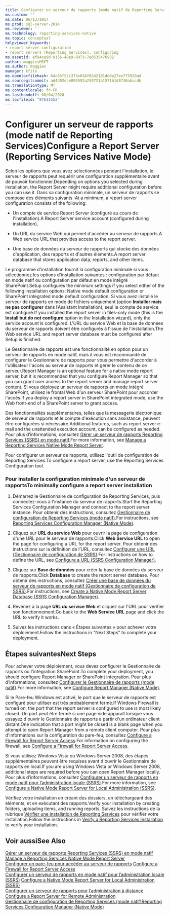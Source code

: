 ```yaml
---
title: Configurer un serveur de rapports (mode natif de Reporting Services) | Microsoft Docs
ms.custom: ''
ms.date: 06/13/2017
ms.prod: sql-server-2014
ms.reviewer: ''
ms.technology: reporting-services-native
ms.topic: conceptual
helpviewer_keywords:
- report server configuration
- report servers [Reporting Services], configuring
ms.assetid: ef84ce9d-9156-48e9-8073-7e0535476932
author: maggiesMSFT
ms.author: maggies
manager: kfile
ms.openlocfilehash: 64c63f52c373e034f0242101de0a27ee775920ad
ms.sourcegitcommit: ad4d92dce894592a259721a1571b1d8736abacdb
ms.translationtype: MT
ms.contentlocale: fr-FR
ms.lasthandoff: 08/04/2020
ms.locfileid: "87611553"
---
```

# <a name="configure-a-report-server-reporting-services-native-mode"></a><span data-ttu-id="f2bbd-102">Configurer un serveur de rapports (mode natif de Reporting Services)</span><span class="sxs-lookup"><span data-stu-id="f2bbd-102">Configure a Report Server (Reporting Services Native Mode)</span></span>
  <span data-ttu-id="f2bbd-103">Selon les options que vous avez sélectionnées pendant l'installation, le serveur de rapports peut requérir une configuration supplémentaire avant de pouvoir fonctionner.</span><span class="sxs-lookup"><span data-stu-id="f2bbd-103">Depending on options you selected during installation, the Report Server might require additional configuration before you can use it.</span></span> <span data-ttu-id="f2bbd-104">Dans sa configuration minimale, un serveur de rapports se compose des éléments suivants :</span><span class="sxs-lookup"><span data-stu-id="f2bbd-104">At a minimum, a report server configuration consists of the following:</span></span>  
  
-   <span data-ttu-id="f2bbd-105">Un compte de service Report Server (configuré au cours de l'installation).</span><span class="sxs-lookup"><span data-stu-id="f2bbd-105">A Report Server service account (configured during installation).</span></span>  
  
-   <span data-ttu-id="f2bbd-106">Un URL du service Web qui permet d'accéder au serveur de rapports.</span><span class="sxs-lookup"><span data-stu-id="f2bbd-106">A Web service URL that provides access to the report server.</span></span>  
  
-   <span data-ttu-id="f2bbd-107">Une base de données du serveur de rapports qui stocke des données d'application, des rapports et d'autres éléments.</span><span class="sxs-lookup"><span data-stu-id="f2bbd-107">A report server database that stores application data, reports, and other items.</span></span>  
  
 <span data-ttu-id="f2bbd-108">Le programme d'installation fournit la configuration minimale si vous sélectionnez les options d'installation suivantes : configuration par défaut en mode natif ou configuration par défaut en mode intégré SharePoint.</span><span class="sxs-lookup"><span data-stu-id="f2bbd-108">Setup configures the minimum settings if you select either of the following installation options: Native mode default configuration or SharePoint integrated mode default configuration.</span></span> <span data-ttu-id="f2bbd-109">Si vous avez installé le serveur de rapports en mode de fichiers uniquement (option **Installer mais ne pas configurer** dans l’Assistant Installation), seul le compte de service est configuré.</span><span class="sxs-lookup"><span data-stu-id="f2bbd-109">If you installed the report server in files-only mode (this is the **Install but do not configure** option in the Installation wizard), only the service account is configured.</span></span> <span data-ttu-id="f2bbd-110">L'URL du service Web et la base de données du serveur de rapports doivent être configurés à l'issue de l'installation.</span><span class="sxs-lookup"><span data-stu-id="f2bbd-110">The Web service URL and report server database must be configured after Setup is finished.</span></span>  
  
 <span data-ttu-id="f2bbd-111">Le Gestionnaire de rapports est une fonctionnalité en option pour un serveur de rapports en mode natif, mais il vous est recommandé de configurer le Gestionnaire de rapports pour vous permettre d'accorder à l'utilisateur l'accès au serveur de rapports et gérer le contenu de ce serveur.</span><span class="sxs-lookup"><span data-stu-id="f2bbd-111">Report Manager is an optional feature for a native mode report server, but it is recommended that you configure Report Manager so that you can grant user access to the report server and manage report server content.</span></span> <span data-ttu-id="f2bbd-112">Si vous déployez un serveur de rapports en mode intégré SharePoint, utilisez le frontal Web d'un serveur SharePoint pour accorder l'accès.</span><span class="sxs-lookup"><span data-stu-id="f2bbd-112">If you deploy a report server in SharePoint integrated mode, use the Web front-end of a SharePoint server to grant access.</span></span>  
  
 <span data-ttu-id="f2bbd-113">Des fonctionnalités supplémentaires, telles que la messagerie électronique de serveur de rapports et le compte d'exécution sans assistance, peuvent être configurées si nécessaire.</span><span class="sxs-lookup"><span data-stu-id="f2bbd-113">Additional features, such as report server e-mail and the unattended execution account, can be configured as needed.</span></span> <span data-ttu-id="f2bbd-114">Pour plus d’informations, consultez [Gérer un serveur de rapports Reporting Services (SSRS) en mode natif](manage-a-reporting-services-native-mode-report-server.md).</span><span class="sxs-lookup"><span data-stu-id="f2bbd-114">For more information, see [Manage a Reporting Services Native Mode Report Server](manage-a-reporting-services-native-mode-report-server.md).</span></span>  
  
 <span data-ttu-id="f2bbd-115">Pour configurer un serveur de rapports, utilisez l'outil de configuration de Reporting Services.</span><span class="sxs-lookup"><span data-stu-id="f2bbd-115">To configure a report server, use the Reporting Services Configuration tool.</span></span>  
  
### <a name="to-minimally-configure-a-report-server-installation"></a><span data-ttu-id="f2bbd-116">Pour installer la configuration minimale d'un serveur de rapports</span><span class="sxs-lookup"><span data-stu-id="f2bbd-116">To minimally configure a report server installation</span></span>  
  
1.  <span data-ttu-id="f2bbd-117">Démarrez le Gestionnaire de configuration de Reporting Services, puis connectez-vous à l'instance du serveur de rapports.</span><span class="sxs-lookup"><span data-stu-id="f2bbd-117">Start the Reporting Services Configuration Manager and connect to the report server instance.</span></span> <span data-ttu-id="f2bbd-118">Pour obtenir des instructions, consultez [Gestionnaire de configuration de Reporting Services &#40;mode natif&#41;](../../sql-server/install/reporting-services-configuration-manager-native-mode.md).</span><span class="sxs-lookup"><span data-stu-id="f2bbd-118">For instructions, see [Reporting Services Configuration Manager &#40;Native Mode&#41;](../../sql-server/install/reporting-services-configuration-manager-native-mode.md).</span></span>  
  
2.  <span data-ttu-id="f2bbd-119">Cliquez sur **URL du service Web** pour ouvrir la page de configuration d'une URL pour le serveur de rapports.</span><span class="sxs-lookup"><span data-stu-id="f2bbd-119">Click **Web Service URL** to open the page for configuring a URL for the report server.</span></span> <span data-ttu-id="f2bbd-120">Pour obtenir des instructions sur la définition de l’URL, consultez [Configurer une URL &#40;Gestionnaire de configuration de SSRS&#41;](../install-windows/configure-a-url-ssrs-configuration-manager.md).</span><span class="sxs-lookup"><span data-stu-id="f2bbd-120">For instructions on how to define the URL, see [Configure a URL  &#40;SSRS Configuration Manager&#41;](../install-windows/configure-a-url-ssrs-configuration-manager.md).</span></span>  
  
3.  <span data-ttu-id="f2bbd-121">Cliquez sur **Base de données** pour créer la base de données du serveur de rapports.</span><span class="sxs-lookup"><span data-stu-id="f2bbd-121">Click **Database** to create the report server database.</span></span> <span data-ttu-id="f2bbd-122">Pour obtenir des instructions, consultez [Créer une base de données du serveur de rapports en mode natif &#40;Gestionnaire de configuration de SSRS&#41;](../install-windows/ssrs-report-server-create-a-native-mode-report-server-database.md).</span><span class="sxs-lookup"><span data-stu-id="f2bbd-122">For instructions, see [Create a Native Mode Report Server Database  &#40;SSRS Configuration Manager&#41;](../install-windows/ssrs-report-server-create-a-native-mode-report-server-database.md).</span></span>  
  
4.  <span data-ttu-id="f2bbd-123">Revenez à la page **URL du service Web** et cliquez sur l'URL pour vérifier son fonctionnement.</span><span class="sxs-lookup"><span data-stu-id="f2bbd-123">Go back to the **Web Service URL** page and click the URL to verify it works.</span></span>  
  
5.  <span data-ttu-id="f2bbd-124">Suivez les instructions dans « Étapes suivantes » pour achever votre déploiement.</span><span class="sxs-lookup"><span data-stu-id="f2bbd-124">Follow the instructions in "Next Steps" to complete your deployment.</span></span>  
  
## <a name="next-steps"></a><span data-ttu-id="f2bbd-125">Étapes suivantes</span><span class="sxs-lookup"><span data-stu-id="f2bbd-125">Next Steps</span></span>  
 <span data-ttu-id="f2bbd-126">Pour achever votre déploiement, vous devez configurer le Gestionnaire de rapports ou l'intégration SharePoint.</span><span class="sxs-lookup"><span data-stu-id="f2bbd-126">To complete your deployment, you should configure Report Manager or SharePoint integration.</span></span> <span data-ttu-id="f2bbd-127">Pour plus d’informations, consultez [Configurer le Gestionnaire de rapports &#40;mode natif&#41;](configure-web-portal.md).</span><span class="sxs-lookup"><span data-stu-id="f2bbd-127">For more information, see [Configure Report Manager &#40;Native Mode&#41;](configure-web-portal.md).</span></span>  
  
 <span data-ttu-id="f2bbd-128">Si le Pare-feu Windows est activé, le port que le serveur de rapports est configuré pour utiliser est très probablement fermé.</span><span class="sxs-lookup"><span data-stu-id="f2bbd-128">If Windows Firewall is turned on, the port that the report server is configured to use is most likely closed.</span></span> <span data-ttu-id="f2bbd-129">Un port peut être fermé si une page vide apparaît lorsque vous essayez d'ouvrir le Gestionnaire de rapports à partir d'un ordinateur client distant.</span><span class="sxs-lookup"><span data-stu-id="f2bbd-129">One indication that a port might be closed is a blank page when you attempt to open Report Manager from a remote client computer.</span></span> <span data-ttu-id="f2bbd-130">Pour plus d'informations sur la configuration du pare-feu, consultez [Configure a Firewall for Report Server Access](configure-a-firewall-for-report-server-access.md).</span><span class="sxs-lookup"><span data-stu-id="f2bbd-130">For information on configuring the firewall, see [Configure a Firewall for Report Server Access](configure-a-firewall-for-report-server-access.md).</span></span>  
  
 <span data-ttu-id="f2bbd-131">Si vous utilisez Windows Vista ou Windows Server 2008, des étapes supplémentaires peuvent être requises avant d'ouvrir le Gestionnaire de rapports en local.</span><span class="sxs-lookup"><span data-stu-id="f2bbd-131">If you are using Windows Vista or Windows Server 2008, additional steps are required before you can open Report Manager locally.</span></span> <span data-ttu-id="f2bbd-132">Pour plus d’informations, consultez [Configurer un serveur de rapports en mode natif pour l’administration locale &#40;SSRS&#41;](configure-a-native-mode-report-server-for-local-administration-ssrs.md).</span><span class="sxs-lookup"><span data-stu-id="f2bbd-132">For more information, see [Configure a Native Mode Report Server for Local Administration &#40;SSRS&#41;](configure-a-native-mode-report-server-for-local-administration-ssrs.md).</span></span>  
  
 <span data-ttu-id="f2bbd-133">Vérifiez votre installation en créant des dossiers, en téléchargeant des éléments, et en exécutant des rapports.</span><span class="sxs-lookup"><span data-stu-id="f2bbd-133">Verify your installation by creating folders, uploading items, and running reports.</span></span> <span data-ttu-id="f2bbd-134">Suivez les instructions de la rubrique [Vérifier une installation de Reporting Services](../install-windows/verify-a-reporting-services-installation.md) pour vérifier votre installation.</span><span class="sxs-lookup"><span data-stu-id="f2bbd-134">Follow the instructions in [Verify a Reporting Services Installation](../install-windows/verify-a-reporting-services-installation.md) to verify your installation.</span></span>  
  
## <a name="see-also"></a><span data-ttu-id="f2bbd-135">Voir aussi</span><span class="sxs-lookup"><span data-stu-id="f2bbd-135">See Also</span></span>  
 <span data-ttu-id="f2bbd-136">[Gérer un serveur de rapports Reporting Services (SSRS) en mode natif](manage-a-reporting-services-native-mode-report-server.md) </span><span class="sxs-lookup"><span data-stu-id="f2bbd-136">[Manage a Reporting Services Native Mode Report Server](manage-a-reporting-services-native-mode-report-server.md) </span></span>  
 <span data-ttu-id="f2bbd-137">[Configurer un pare-feu pour accéder au serveur de rapports](configure-a-firewall-for-report-server-access.md) </span><span class="sxs-lookup"><span data-stu-id="f2bbd-137">[Configure a Firewall for Report Server Access](configure-a-firewall-for-report-server-access.md) </span></span>  
 <span data-ttu-id="f2bbd-138">[Configurer un serveur de rapports en mode natif pour l’administration locale &#40;SSRS&#41;](configure-a-native-mode-report-server-for-local-administration-ssrs.md) </span><span class="sxs-lookup"><span data-stu-id="f2bbd-138">[Configure a Native Mode Report Server for Local Administration &#40;SSRS&#41;](configure-a-native-mode-report-server-for-local-administration-ssrs.md) </span></span>  
 <span data-ttu-id="f2bbd-139">[Configurer un serveur de rapports pour l’administration à distance](configure-a-report-server-for-remote-administration.md) </span><span class="sxs-lookup"><span data-stu-id="f2bbd-139">[Configure a Report Server for Remote Administration](configure-a-report-server-for-remote-administration.md) </span></span>  
 [<span data-ttu-id="f2bbd-140">Gestionnaire de configuration de Reporting Services &#40;mode natif&#41;</span><span class="sxs-lookup"><span data-stu-id="f2bbd-140">Reporting Services Configuration Manager &#40;Native Mode&#41;</span></span>](../../sql-server/install/reporting-services-configuration-manager-native-mode.md)  
  
  
